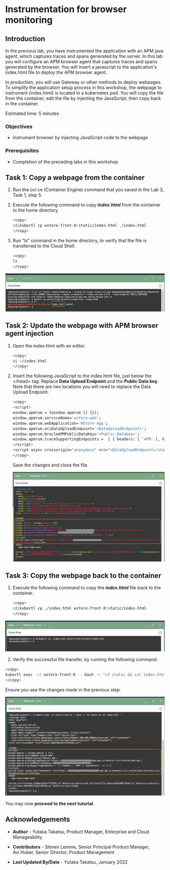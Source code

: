 # Instrumentation for browser monitoring

## Introduction

In the previous lab, you have instrumented the application with an APM java agent, which captures traces and spans generated by the server. In this lab you will configure an APM browser agent that captures traces and spans generated by the browser. You will insert a javascript to the application's index.html file to deploy the APM browser agent.

In production, you will use Gateway or other methods to deploy webpages. To simplify the application setup process in this workshop, the webpage to instrument (index.html) is located in a kubernetes pod. You will copy the file from the container, edit the file by injecting the JavaScript, then copy back in the container.  

Estimated time: 5 minutes

### Objectives

* Instrument browser by injecting JavaScript code to the webpage

### Prerequisites

* Completion of the preceding labs in this workshop

## **Task 1**: Copy a webpage from the container

1. Run the oci ce (Container Engine) command that you saved in the Lab 3, Task 1, step 5.
2. Execute the following command to copy ***index.html*** from the container to the home directory.

    ``` bash
    <copy>
    cd;kubectl cp wstore-front-0:static/index.html ./index.html
    </copy>
    ```

3.	Run "ls" command in the home directory, to verify that the file is transferred to the Cloud Shell.

    ``` bash
    <copy>
    ls
    </copy>
    ```

   ![Oracle Cloud console, Cloud Shell](images/5-1-1-cloudshell.png " ")

## **Task 2**: Update the webpage with APM browser agent injection
1.	Open the index.html with an editor.

    ```bash
    <copy>
    vi ~/index.html
    </copy>
    ```

2. Insert the following JavaScript to the index.html file, just below the &lt;/head&gt; tag. Replace **Data Upload Endpoint** and the **Public Data key**. Note that there are two locations you will need to replace the Data Upload Endpoint.


    ```bash
    <copy>
    <script>
    window.apmrum = (window.apmrum || {});
    window.apmrum.serviceName='wstore-web';
    window.apmrum.webApplication='WStore App';
    window.apmrum.ociDataUploadEndpoint='<DataUploadEndpoint>';
    window.apmrum.OracleAPMPublicDataKey='<Public_Datakey>';
    window.apmrum.traceSupportingEndpoints =  [ { headers: [ 'APM' ], hostPattern: '.*' } ];
    </script>
    <script async crossorigin="anonymous" src="<DataUploadEndpoint>/static/jslib/apmrum.min.js"></script>
    </copy>
    ```
    Save the changes and close the file.

    ![Oracle Cloud console, Cloud Shell](images/5-1-2-cloudshell.png " ")

## **Task 3**: Copy the webpage back to the container

1. Execute the following command to copy the ***index.html*** file back to the container.

   ``` bash
   <copy>
   cd;kubectl cp ./index.html wstore-front-0:static/index.html
   </copy>
   ```
  ![Oracle Cloud console, Cloud Shell](images/5-1-4-cloudshell.png " ")

2. Verify the successful file transfer, by running the following command.


  ``` bash
  <copy>
  kubectl exec -it wstore-front-0 -- bash -c "cd static && cat index.html "
  </copy>
  ```
  Ensure you see the changes made in the previous step.

  ![Oracle Cloud console, Cloud Shell](images/5-1-3-cloudshell.png " ")

You may now **proceed to the next tutorial**.

## Acknowledgements

* **Author** - Yutaka Takatsu, Product Manager, Enterprise and Cloud Manageability
- **Contributors** - Steven Lemme, Senior Principal Product Manager,  
Avi Huber, Senior Director, Product Management
* **Last Updated By/Date** - Yutaka Takatsu, January 2022
